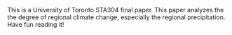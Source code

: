 This is a University of Toronto STA304 final paper. This paper analyzes the the degree of regional climate change, especially the regional precipitation. Have fun reading it!

